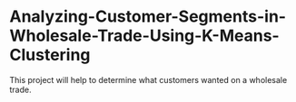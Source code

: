 # Analyzing-Customer-Segments-in-Wholesale-Trade-Using-K-Means-Clustering
This project will help to determine what customers wanted on a wholesale trade. 
